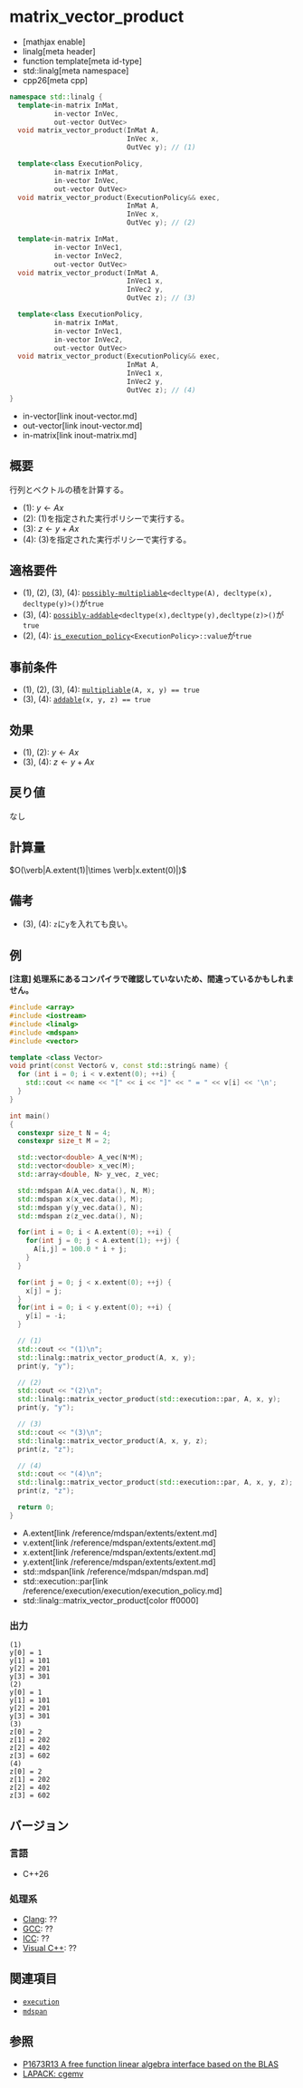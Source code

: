 # matrix_vector_product
* [mathjax enable]
* linalg[meta header]
* function template[meta id-type]
* std::linalg[meta namespace]
* cpp26[meta cpp]

```cpp
namespace std::linalg {
  template<in-matrix InMat,
           in-vector InVec,
           out-vector OutVec>
  void matrix_vector_product(InMat A,
                             InVec x,
                             OutVec y); // (1)

  template<class ExecutionPolicy,
           in-matrix InMat,
           in-vector InVec,
           out-vector OutVec>
  void matrix_vector_product(ExecutionPolicy&& exec,
                             InMat A,
                             InVec x,
                             OutVec y); // (2)

  template<in-matrix InMat,
           in-vector InVec1,
           in-vector InVec2,
           out-vector OutVec>
  void matrix_vector_product(InMat A,
                             InVec1 x,
                             InVec2 y,
                             OutVec z); // (3)

  template<class ExecutionPolicy,
           in-matrix InMat,
           in-vector InVec1,
           in-vector InVec2,
           out-vector OutVec>
  void matrix_vector_product(ExecutionPolicy&& exec,
                             InMat A,
                             InVec1 x,
                             InVec2 y,
                             OutVec z); // (4)
}
```
* in-vector[link inout-vector.md]
* out-vector[link inout-vector.md]
* in-matrix[link inout-matrix.md]

## 概要
行列とベクトルの積を計算する。

- (1): $y \leftarrow Ax$
- (2): (1)を指定された実行ポリシーで実行する。
- (3): $z \leftarrow y + Ax$
- (4): (3)を指定された実行ポリシーで実行する。


## 適格要件
- (1), (2), (3), (4): [`possibly-multipliable`](possibly-multipliable.md)`<decltype(A), decltype(x), decltype(y)>()`が`true`
- (3), (4): [`possibly-addable`](possibly-addable.md)`<decltype(x),decltype(y),decltype(z)>()`が`true`
- (2), (4): [`is_execution_policy`](/reference/execution/is_execution_policy.md)`<ExecutionPolicy>::value`が`true`


## 事前条件
- (1), (2), (3), (4): [`multipliable`](multipliable.md)`(A, x, y) == true`
- (3), (4): [`addable`](addable.md)`(x, y, z) == true`


## 効果
- (1), (2): $y \leftarrow Ax$
- (3), (4): $z \leftarrow y + Ax$


## 戻り値
なし


## 計算量
$O(\verb|A.extent(1)|\times \verb|x.extent(0)|)$


## 備考
- (3), (4): `z`に`y`を入れても良い。


## 例
**[注意] 処理系にあるコンパイラで確認していないため、間違っているかもしれません。**

```cpp example
#include <array>
#include <iostream>
#include <linalg>
#include <mdspan>
#include <vector>

template <class Vector>
void print(const Vector& v, const std::string& name) {
  for (int i = 0; i < v.extent(0); ++i) {
    std::cout << name << "[" << i << "]" << " = " << v[i] << '\n';
  }
}

int main()
{
  constexpr size_t N = 4;
  constexpr size_t M = 2;

  std::vector<double> A_vec(N*M);
  std::vector<double> x_vec(M);
  std::array<double, N> y_vec, z_vec;

  std::mdspan A(A_vec.data(), N, M);
  std::mdspan x(x_vec.data(), M);
  std::mdspan y(y_vec.data(), N);
  std::mdspan z(z_vec.data(), N);

  for(int i = 0; i < A.extent(0); ++i) {
    for(int j = 0; j < A.extent(1); ++j) {
      A[i,j] = 100.0 * i + j;
    }
  }

  for(int j = 0; j < x.extent(0); ++j) {
    x[j] = j;
  }
  for(int i = 0; i < y.extent(0); ++i) {
    y[i] = -i;
  }

  // (1)
  std::cout << "(1)\n";
  std::linalg::matrix_vector_product(A, x, y);
  print(y, "y");

  // (2)
  std::cout << "(2)\n";
  std::linalg::matrix_vector_product(std::execution::par, A, x, y);
  print(y, "y");

  // (3)
  std::cout << "(3)\n";
  std::linalg::matrix_vector_product(A, x, y, z);
  print(z, "z");

  // (4)
  std::cout << "(4)\n";
  std::linalg::matrix_vector_product(std::execution::par, A, x, y, z);
  print(z, "z");

  return 0;
}
```
* A.extent[link /reference/mdspan/extents/extent.md]
* v.extent[link /reference/mdspan/extents/extent.md]
* x.extent[link /reference/mdspan/extents/extent.md]
* y.extent[link /reference/mdspan/extents/extent.md]
* std::mdspan[link /reference/mdspan/mdspan.md]
* std::execution::par[link /reference/execution/execution/execution_policy.md]
* std::linalg::matrix_vector_product[color ff0000]


### 出力
```
(1)
y[0] = 1
y[1] = 101
y[2] = 201
y[3] = 301
(2)
y[0] = 1
y[1] = 101
y[2] = 201
y[3] = 301
(3)
z[0] = 2
z[1] = 202
z[2] = 402
z[3] = 602
(4)
z[0] = 2
z[1] = 202
z[2] = 402
z[3] = 602
```


## バージョン
### 言語
- C++26

### 処理系
- [Clang](/implementation.md#clang): ??
- [GCC](/implementation.md#gcc): ??
- [ICC](/implementation.md#icc): ??
- [Visual C++](/implementation.md#visual_cpp): ??


## 関連項目
- [`execution`](/reference/execution.md)
- [`mdspan`](/reference/mdspan.md)


## 参照
- [P1673R13 A free function linear algebra interface based on the BLAS](https://www.open-std.org/jtc1/sc22/wg21/docs/papers/2023/p1673r13.html)
- [LAPACK: cgemv](https://netlib.org/lapack/explore-html/d7/dda/group__gemv_ga44c85a0d7ecd60a6bc8ca27b222d7792.html#ga44c85a0d7ecd60a6bc8ca27b222d7792)

